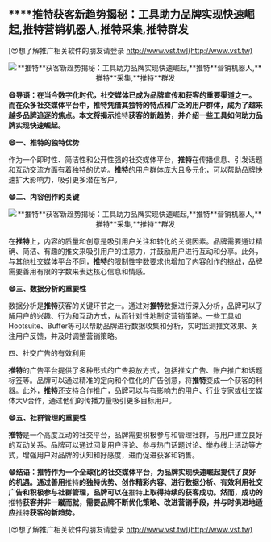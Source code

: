 ## ****推特**获客新趋势揭秘：工具助力品牌实现快速崛起,**推特**营销机器人,**推特**采集,**推特**群发**

[😍想了解推广相关软件的朋友请登录 http://www.vst.tw](http://www.vst.tw)

 <center><img src="https://vst.tw/MP4/tuiguang/png/1.png" alt="**推特**获客新趋势揭秘：工具助力品牌实现快速崛起,**推特**营销机器人,**推特**采集,**推特**群发"></center>

**😄导语：在当今数字化时代，社交媒体已成为品牌宣传和获客的重要渠道之一。而在众多社交媒体平台中，**推特**凭借其独特的特点和广泛的用户群体，成为了越来越多品牌追逐的焦点。本文将揭示**推特**获客的新趋势，并介绍一些工具如何助力品牌实现快速崛起。**

**😄一、**推特**的独特优势**

作为一个即时性、简洁性和公开性强的社交媒体平台，**推特**在传播信息、引发话题和互动交流方面有着独特的优势。**推特**的用户群体庞大且多元化，可以帮助品牌快速扩大影响力，吸引更多潜在客户。

**😄二、内容创作的关键**

 <center><img src="https://vst.tw/MP4/tuiguang/png/2.png" alt="**推特**获客新趋势揭秘：工具助力品牌实现快速崛起,**推特**营销机器人,**推特**采集,**推特**群发"></center>

在**推特**上，内容的质量和创意是吸引用户关注和转化的关键因素。品牌需要通过精确、简洁、有趣的推文来吸引用户的注意力，并鼓励用户进行互动和分享。此外，与其他社交媒体平台不同，**推特**的限制性字数要求也增加了内容创作的挑战，品牌需要善用有限的字数来表达核心信息和情感。

**😄三、数据分析的重要性**

数据分析是**推特**获客的关键环节之一。通过对**推特**数据进行深入分析，品牌可以了解用户的兴趣、行为和互动方式，从而针对性地制定营销策略。一些工具如Hootsuite、Buffer等可以帮助品牌进行数据收集和分析，实时监测推文效果、关注用户反馈，并及时调整营销策略。

四、社交广告的有效利用

**推特**的广告平台提供了多种形式的广告投放方式，包括推文广告、账户推广和话题标签等。品牌可以通过精准的定向和个性化的广告创意，将**推特**变成一个获客的利器。此外，**推特**还支持合作推广，品牌可以与有影响力的用户、行业专家或社交媒体大V合作，通过他们的传播力量吸引更多目标用户。

**😄五、社群管理的重要性**

**推特**是一个高度互动的社交平台，品牌需要积极参与和管理社群，与用户建立良好的互动关系。品牌可以通过回复用户评论、参与热门话题讨论、举办线上活动等方式，增强用户对品牌的认知和好感度，进而促进获客和销售。

**😄结语：**推特**作为一个全球化的社交媒体平台，为品牌实现快速崛起提供了良好的机遇。通过善用**推特**的独特优势、创作精彩内容、进行数据分析、有效利用社交广告和积极参与社群管理，品牌可以在**推特**上取得持续的获客成功。然而，成功的**推特**获客并非一蹴而就，需要品牌不断优化策略、改进营销手段，并与时俱进地适应**推特**获客的新趋势。**

[😍想了解推广相关软件的朋友请登录 http://www.vst.tw](http://www.vst.tw)




